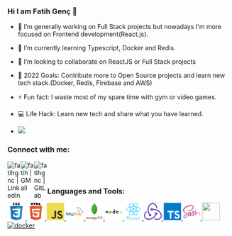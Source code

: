 ### Hi I am Fatih Genç 👋

- 🔭 I’m generally working on Full Stack projects but nowadays I'm more focused on Frontend development(React.js).
- 🌱 I’m currently learning Typescript, Docker and Redis.
- 👯 I’m looking to collaborate on ReactJS or Full Stack projects
- 🥅 2022 Goals: Contribute more to Open Source projects and learn new tech stack.(Docker, Redis, Firebase and AWS)
- ⚡ Fun fact: I waste most of my spare time with gym or video games.
- 💻 Life Hack: Learn new tech and share what you have learned.

- <img src='https://github-readme-stats.vercel.app/api?username=fatihgnc&&show_icons=true&title_color=ffffff&icon_color=bb2acf&text_color=daf7dc&bg_color=151515'/>

### Connect with me:

[<img align="left" alt="fatihgnc | LinkedIn" width="30px" src="https://user-images.githubusercontent.com/75525090/159126797-a1512f11-cbd6-4b66-9775-0d1b92cdde15.png" />][linkedin]
<a href="mailto:fathgnc.dev@gmail.com"><img align="left" alt="fatih | GMail" width="30px" src="https://user-images.githubusercontent.com/75525090/159127016-3e4d9b5f-0478-4667-ab64-8a330d00bdae.png" />
[<img align="left" alt="fatihgnc | GitLab" width="30px" src="https://cdn.icon-icons.com/icons2/2415/PNG/512/gitlab_original_logo_icon_146503.png" />][gitlab]

<br />
<br />

[linkedin]: https://www.linkedin.com/in/fatih-gen%C3%A7-817512201/
[gitlab]: https://gitlab.codeventure.co/fatihgenc

### Languages and Tools:

<p align="left">  <a href="https://www.w3schools.com/css/" target="_blank" rel="noreferrer"> <img src="https://raw.githubusercontent.com/devicons/devicon/master/icons/css3/css3-original-wordmark.svg" alt="css3" width="40" height="40"/> </a>   <a href="https://www.w3.org/html/" target="_blank" rel="noreferrer"> <img src="https://raw.githubusercontent.com/devicons/devicon/master/icons/html5/html5-original-wordmark.svg" alt="html5" width="40" height="40"/> </a> <a href="https://developer.mozilla.org/en-US/docs/Web/JavaScript" target="_blank" rel="noreferrer"> <img src="https://raw.githubusercontent.com/devicons/devicon/master/icons/javascript/javascript-original.svg" alt="javascript" width="40" height="40"/> </a>  <a href="https://www.mysql.com/" target="_blank" rel="noreferrer"> <img src="https://raw.githubusercontent.com/devicons/devicon/master/icons/mysql/mysql-original-wordmark.svg" alt="mysql" width="40" height="40"/> </a> <a href="https://nodejs.org" target="_blank" rel="noreferrer"><img src="https://raw.githubusercontent.com/devicons/devicon/master/icons/mongodb/mongodb-original-wordmark.svg" alt="mongodb" width="40" height="40"/> </a> <a href="https://www.mongodb.com" target="_blank" rel="noreferrer"> <img src="https://raw.githubusercontent.com/devicons/devicon/master/icons/nodejs/nodejs-original-wordmark.svg" alt="nodejs" width="40" height="40"/> </a> <a href="https://reactjs.org//" target="_blank" rel="noreferrer"><img src="https://raw.githubusercontent.com/devicons/devicon/master/icons/react/react-original-wordmark.svg" alt="react" width="40" height="40"/> </a> <a href="https://redux.js.org" target="_blank" rel="noreferrer"> <img src="https://raw.githubusercontent.com/devicons/devicon/master/icons/redux/redux-original.svg" alt="redux" width="40" height="40"/> </a><a href="https://typescript.org/"target="_blank" rel="noreferrer"><img src="https://raw.githubusercontent.com/devicons/devicon/master/icons/typescript/typescript-original.svg" alt="typescript" width="40" height="40" /> <a href="https://sass-lang.com" target="_blank" rel="noreferrer"> <img src="https://raw.githubusercontent.com/devicons/devicon/master/icons/sass/sass-original.svg" alt="sass" width="40" height="40"/> </a><a href="https://www.expressjs.org" target="_blank" rel="noreferrer"><img src="https://www.mementotech.in/assets/images/icons/express.png" width="40" height="40" /> </a>
<a href="https://www.docker.com" background="white" target="_blank" rel="noreferrer">
  <img src="https://avatars.githubusercontent.com/u/7739233?s=280&v=4" alt="docker" width="40" height="40" /> 
</a></p>
